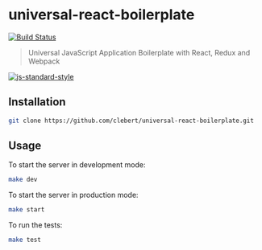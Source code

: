 # universal-react-boilerplate

[![Build Status](https://travis-ci.org/clebert/universal-react-boilerplate.svg?branch=master)](https://travis-ci.org/clebert/universal-react-boilerplate)

> Universal JavaScript Application Boilerplate with React, Redux and Webpack

[![js-standard-style](https://cdn.rawgit.com/feross/standard/master/badge.svg)](https://github.com/feross/standard)


## Installation

```sh
git clone https://github.com/clebert/universal-react-boilerplate.git
```

## Usage

To start the server in development mode:

```sh
make dev
```

To start the server in production mode:

```sh
make start
```

To run the tests:

```sh
make test
```

